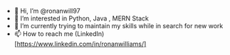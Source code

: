 - 👋 Hi, I’m @ronanwill97
- 👀 I’m interested in Python, Java , MERN Stack
- 🌱 I’m currently trying to maintain my skills while in search for new work
- 📫 How to reach me (LinkedIn)[https://www.linkedin.com/in/ronanwilliams/]

<!---
ronanwill97/ronanwill97 is a ✨ special ✨ repository because its `README.md` (this file) appears on your GitHub profile.
You can click the Preview link to take a look at your changes.
--->
